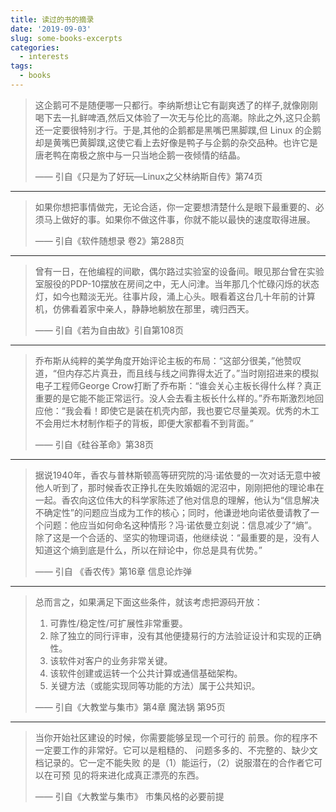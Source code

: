 ```yaml
---
title: 读过的书的摘录
date: '2019-09-03'
slug: some-books-excerpts
categories:
  - interests
tags:
  - books
---
```

> 这企鹅可不是随便哪一只都行。李纳斯想让它有副爽透了的样子,就像刚刚喝下去一扎鲜啤酒,然后又体验了一次无与伦比的高潮。除此之外,这只企鹅还一定要很特别才行。于是,其他的企鹅都是黑嘴巴黑脚蹼,但 Linux 的企鹅却是黄嘴巴黄脚蹼,这使它看上去好像是鸭子与企鹅的杂交品种。也许它是唐老鸭在南极之旅中与一只当地企鹅一夜倾情的结晶。
> 
> —— 引自《只是为了好玩—Linux之父林纳斯自传》第74页

----------

> 如果你想把事情做完，无论合适，你一定要想清楚什么是眼下最重要的、必须马上做好的事。如果你不做这件事，你就不能以最快的速度取得进展。
>
>—— 引自《软件随想录 卷2》第288页

----------


> 曾有一日，在他编程的间歇，偶尔路过实验室的设备间。眼见那台曾在实验室服役的PDP-10摆放在房间之中，无人问津。当年那几个忙碌闪烁的状态灯，如今也黯淡无光。往事片段，涌上心头。眼看着这台几十年前的计算机，仿佛看着家中亲人，静静地躺放在那里，魂归西天。
>
>—— 引自《若为自由故》引自第108页

----------

> 乔布斯从纯粹的美学角度开始评论主板的布局：“这部分很美，”他赞叹道，“但内存芯片真丑，而且线与线之间靠得太近了。”当时刚招进来的模拟电子工程师George Crow打断了乔布斯：“谁会关心主板长得什么样？真正重要的是它能不能正常运行。没人会去看主板长什么样的。”乔布斯激烈地回应他：“我会看！即使它是装在机壳内部，我也要它尽量美观。优秀的木工不会用烂木材制作柜子的背板，即便大家都看不到背面。”
>
>—— 引自《硅谷革命》第38页

----------

> 据说1940年，香农与普林斯顿高等研究院的冯·诺依曼的一次对话无意中被他人听到了，那时候香农正挣扎在失败婚姻的泥沼中，刚刚把他的理论串在一起。香农向这位伟大的科学家陈述了他对信息的理解，他认为“信息解决不确定性”的问题应当成为工作的核心；同时，他谦逊地向诺依曼请教了一个问题：他应当如何命名这种情形？冯·诺依曼立刻说：信息减少了“熵”。除了这是一个合适的、坚实的物理词语，他继续说：“最重要的是，没有人知道这个熵到底是什么，所以在辩论中，你总是具有优势。”
>
>—— 引自 《香农传》第16章 信息论炸弹

----------

> 总而言之，如果满足下面这些条件，就该考虑把源码开放：
> 1. 可靠性/稳定性/可扩展性非常重要。
> 2. 除了独立的同行评审，没有其他便捷易行的方法验证设计和实现的正确性。
> 3. 该软件对客户的业务非常关键。
> 4. 该软件创建或运转一个公共计算或通信基础架构。
> 5. 关键方法（或能实现同等功能的方法）属于公共知识。
>
>—— 引自《大教堂与集市》第4章 魔法锅 第95页

----------

> 当你开始社区建设的时候，你需要能够呈现一个可行的
> 前景。你的程序不一定要工作的非常好。它可以是粗糙的、
> 问题多多的、不完整的、缺少文档记录的。它一定不能失败
> 的是（1）能运行，（2）说服潜在的合作者它可以在可预
> 见的将来进化成真正漂亮的东西。
>
>—— 引自《大教堂与集市》 市集风格的必要前提
